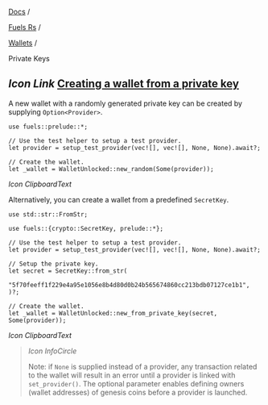 [Docs](https://docs.fuel.network/) /

[Fuels Rs](https://docs.fuel.network/docs/fuels-rs/) /

[Wallets](https://docs.fuel.network/docs/fuels-rs/wallets/) /

Private Keys

## _Icon Link_ [Creating a wallet from a private key](https://docs.fuel.network/docs/fuels-rs/wallets/private-keys/\#creating-a-wallet-from-a-private-key)

A new wallet with a randomly generated private key can be created by supplying `Option<Provider>`.

```fuel_Box fuel_Box-idXKMmm-css
use fuels::prelude::*;

// Use the test helper to setup a test provider.
let provider = setup_test_provider(vec![], vec![], None, None).await?;

// Create the wallet.
let _wallet = WalletUnlocked::new_random(Some(provider));
```

_Icon ClipboardText_

Alternatively, you can create a wallet from a predefined `SecretKey`.

```fuel_Box fuel_Box-idXKMmm-css
use std::str::FromStr;

use fuels::{crypto::SecretKey, prelude::*};

// Use the test helper to setup a test provider.
let provider = setup_test_provider(vec![], vec![], None, None).await?;

// Setup the private key.
let secret = SecretKey::from_str(
    "5f70feeff1f229e4a95e1056e8b4d80d0b24b565674860cc213bdb07127ce1b1",
)?;

// Create the wallet.
let _wallet = WalletUnlocked::new_from_private_key(secret, Some(provider));
```

_Icon ClipboardText_

> _Icon InfoCircle_
>
> Note: if `None` is supplied instead of a provider, any transaction related to the wallet will result
> in an error until a provider is linked with `set_provider()`. The optional parameter
> enables defining owners (wallet addresses) of genesis coins before a provider is launched.